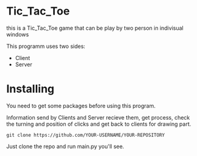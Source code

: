 # Tic_Tac_Toe

this is a Tic_Tac_Toe game that can be play by two person in indivisual windows

This programm uses two sides:

 - Client
 - Server


# Installing
You need to get some packages before using this program.


Information send by Clients and Server recieve them, get process, check the turning and position of clicks and get back to clients for drawing part.
```
git clone https://github.com/YOUR-USERNAME/YOUR-REPOSITORY
```
Just clone the repo and run main.py you'll see.
